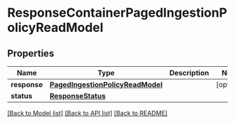 # ResponseContainerPagedIngestionPolicyReadModel

## Properties
Name | Type | Description | Notes
------------ | ------------- | ------------- | -------------
**response** | [**PagedIngestionPolicyReadModel**](PagedIngestionPolicyReadModel.md) |  | [optional] 
**status** | [**ResponseStatus**](ResponseStatus.md) |  | 

[[Back to Model list]](../README.md#documentation-for-models) [[Back to API list]](../README.md#documentation-for-api-endpoints) [[Back to README]](../README.md)


